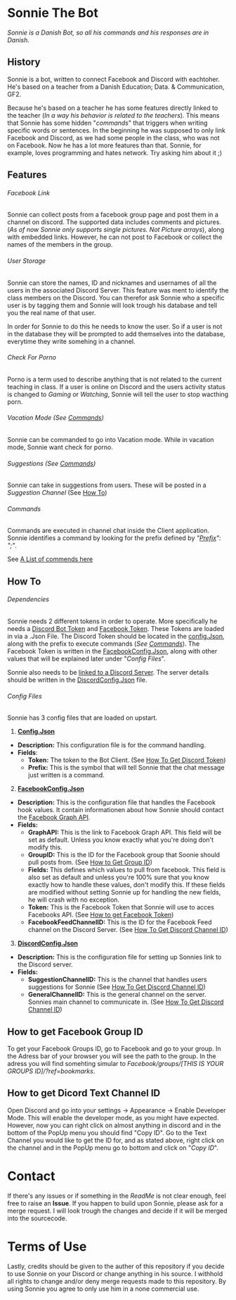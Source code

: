 # Sonnie The Bot
_Sonnie is a Danish Bot, so all his commands and his responses are in Danish._

## History
Sonnie is a bot, written to connect Facebook and Discord with eachtoher.
He's based on a teacher from a Danish Education; Data. & Communication, GF2.

Because he's based on a teacher he has some features directly linked to the teacher (_In a way his behavior is related to the teachers_).
This means that Sonnie has some hidden "_commands_" that triggers when writing specific words or sentences.
In the beginning he was supposed to only link Facebook and Discord, as we had some people in the class, who was not on Facebook. Now he has a lot more features than that. Sonnie, for example, loves programming and hates network. Try asking him about it ;)

## Features

###### Facebook Link
Sonnie can collect posts from a facebook group page and post them in a channel on discord. The supported data includes comments and pictures. (_As of now Sonnie only supports single pictures. Not Picture arrays_), along with embedded links. However, he can not post to Facebook or collect the names of the members in the group.

###### User Storage
Sonnie can store the names, ID and nicknames and usernames of all the users in the associated Discord Server.
This feature was ment to identify the class members on the Discord.
You can therefor ask Sonnie who a specific user is by tagging them and Sonnie will look trough his database and tell you the real name of that user.

In order for Sonnie to do this he needs to know the user. So if a user is not in the database they will be prompted to add themselves into the database, everytime they write somehing in a channel.

###### Check For Porno
Porno is a term used to describe anything that is not related to the current teaching in class.
If a user is online on Discord and the users activity status is changed to _Gaming_ or _Watching_, Sonnie will tell the user to stop wacthing porn.

###### Vacation Mode (See [Commands](https://github.com/ZhakalenDk/SonnieTheBot/blob/master/README.md#commands))
Sonnie can be commanded to go into Vacation mode.
While in vacation mode, Sonnie want check for porno.

###### Suggestions (See [Commands](https://github.com/ZhakalenDk/SonnieTheBot/blob/master/README.md#commands))
Sonnie can take in suggestions from users. These will be posted in a _Suggestion Channel_ (See [How To](https://github.com/ZhakalenDk/SonnieTheBot#how-to))

###### Commands
Commands are executed in channel chat inside the Client application.
Sonnie identifies a command by looking for the prefix defined by _"[Prefix](https://github.com/ZhakalenDk/SonnieTheBot/blob/master/SonnyTheBot/DiscordBot/bin/Debug/netcoreapp2.1/config.json)": ";"_.

See [A List of commends here](https://github.com/ZhakalenDk/SonnieTheBot/blob/master/SonnyTheBot/DiscordBot/OS/Discord/CommandPipe/Commands/README.md)

## How To

###### Dependencies
Sonnie needs 2 different tokens in order to operate. More specifically he needs a [Discord Bot Token](https://github.com/reactiflux/discord-irc/wiki/Creating-a-discord-bot-&-getting-a-token) and [Facebook Token](https://www.youtube.com/watch?v=_hF099c0A9M).
These Tokens are loaded in via a .Json File.
The Discord Token should be located in the [config.Json](https://github.com/ZhakalenDk/SonnieTheBot/blob/master/SonnyTheBot/DiscordBot/bin/Debug/netcoreapp2.1/config.json), along with the prefix to execute commands (_See [Commands](https://github.com/ZhakalenDk/SonnieTheBot/blob/master/README.md#commands)_).
The Facebook Token is written in the [FacebookConfig.Json](https://github.com/ZhakalenDk/SonnieTheBot/blob/master/SonnyTheBot/DiscordBot/Data/FacebookConfig.Json), along with other values that will be explained later under "_Config Files_".

Sonnie also needs to be [linked to a Discord Server](https://github.com/jagrosh/MusicBot/wiki/Adding-Your-Bot-To-Your-Server).
The server details should be written in the [DiscordConfig.Json](https://github.com/ZhakalenDk/SonnieTheBot/blob/master/SonnyTheBot/DiscordBot/Data/DiscordConfig.Json) file.

###### Config Files
Sonnie has 3 config files that are loaded on upstart.

1. **[Config.Json](https://github.com/ZhakalenDk/SonnieTheBot/blob/master/SonnyTheBot/DiscordBot/bin/Debug/netcoreapp2.1/config.json)**
  - **Description:** This configuration file is for the command handling.
  - **Fields**:
    - **Token:** The token to the Bot Client. (See [How To Get Discord Token](https://github.com/reactiflux/discord-irc/wiki/Creating-a-discord-bot-&-getting-a-token))
    - **Prefix:** This is the symbol that will tell Sonnie that the chat message just written is a command.
2. **[FacebookConfig.Json](https://github.com/ZhakalenDk/SonnieTheBot/blob/master/SonnyTheBot/DiscordBot/Data/FacebookConfig.Json)**
  - **Description:** This is the configuration file that handles the Facebook hook values. It contain informationen about how Sonnie should contact the [Facebook Graph API](https://developers.facebook.com/docs/graph-api/).
  - **Fields:**
    - **GraphAPI:** This is the link to Facebook Graph API. This field will be set as default. Unless you know exactly what you're doing don't modify this.
    - **GroupID:** This is the ID for the Facebook group that Soonie should pull posts from. (See [How to Get Group ID](https://github.com/ZhakalenDk/SonnieTheBot/blob/master/README.md#how-to-get-facebook-group-id))
    - **Fields:** This defines which values to pull from facebook. This field is also set as default and unless you're 100% sure that you know exactly how to handle these values, don't modify this. If these fields are modified without setting Sonnie up for handling the new fields, he will crash with no exception.
    - **Token:** This is the Facebook Token that Sonnie will use to acces Facebooks API. (See [How to get Facebook Token](https://www.youtube.com/watch?v=_hF099c0A9M))
    - **FacebookFeedChannelID:** This is the ID for the Facebook Feed channel on the Discord Server. (See [How To Get Discord Channel ID](https://github.com/ZhakalenDk/SonnieTheBot/blob/master/README.md#how-to-get-dicord-text-channel-id))
3. **[DiscordConfig.Json](https://github.com/ZhakalenDk/SonnieTheBot/blob/master/SonnyTheBot/DiscordBot/Data/DiscordConfig.Json)**
  - **Description:** This is the configuration file for setting up Sonnies link to the Discord server.
  - **Fields:**
    - **SuggestionChannelID:** This is the channel that handles users suggestions for Sonnie (See [How To Get Discord Channel ID](https://github.com/ZhakalenDk/SonnieTheBot/blob/master/README.md#how-to-get-dicord-text-channel-id))
    - **GeneralChannelID:** This is the general channel on the server. Sonnies main channel to communicate in. (See [How To Get Discord Channel ID](https://github.com/ZhakalenDk/SonnieTheBot/blob/master/README.md#how-to-get-dicord-text-channel-id))
  
  ## How to get Facebook Group ID
  To get your Facebook Groups ID, go to Facebook and go to your group. In the Adress bar of your browser you will see the path to the group. In the adress you will find somehting simular to _Facebook/groups/[THIS IS YOUR GROUPS ID]/?ref=bookmarks_.
  
  ## How to get Dicord Text Channel ID
  Open Discord and go into your settings -> Appearance -> Enable Developer Mode.
  This will enable the developer mode, as you might have expected. However, now you can right click on almost anything in discord and in the bottom of the PopUp menu you should find "Copy ID".
  Go to the Text Channel you would like to get the ID for, and as stated above, right click on the channel and in the PopUp menu go to bottom and click on "_Copy ID_".
  
  # Contact
  If there's any issues or if something in the _ReadMe_ is not clear enough, feel free to raise an **Issue**.
  If you happen to build upon Sonnie, please ask for a merge request. I will look trough the changes and decide if it will be merged into the sourcecode.
  
  # Terms of Use
  Lastly, credits should be given to the auther of this repository if you decide to use Sonnie on your Discord or change anything in his source.
  I withhold all rights to change and/or deny merge requests made to this repository.
  By using Sonnie you agree to only use him in a none commercial use.
 

